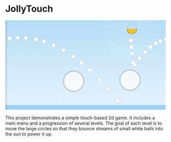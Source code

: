 JollyTouch
==========

![JollyTouch](./jollytouchpreview.png?raw=true)

This project demonstrates a simple touch-based 2d game. It includes a main menu and 
a progression of several levels. The goal of each level is to move the large circles
so that they bounce streams of small white balls into the sun to power it up.

